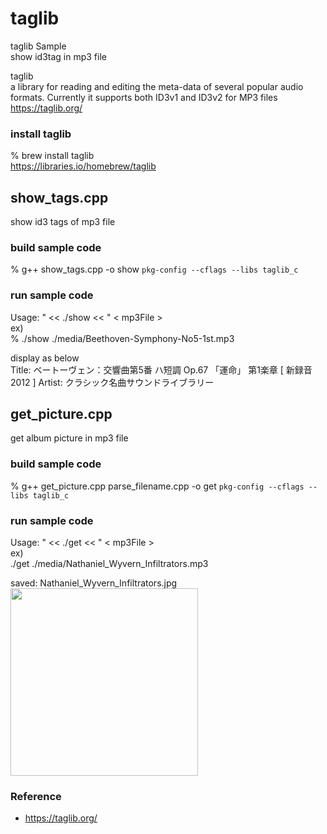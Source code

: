 taglib
===============

taglib Sample <br/>
show id3tag in mp3 file <br/>

taglib  <br/>
a library for reading and editing the meta-data of several popular audio formats. Currently it supports both ID3v1 and ID3v2 for MP3 files <br/>
https://taglib.org/  <br/>

### install taglib
% brew install taglib <br/>
https://libraries.io/homebrew/taglib <br/>

## show_tags.cpp <br/>
show id3 tags of mp3 file <br/>

### build sample code
% g++ show_tags.cpp -o show `pkg-config --cflags --libs taglib_c`  <br/>

### run sample code 
Usage: " <<  ./show  << " \< mp3File \> <br/>
ex)  <br/>
%  ./show ./media/Beethoven-Symphony-No5-1st.mp3 <br/>  

display as below <br/>
Title: ベートーヴェン：交響曲第5番 ハ短調 Op.67 「運命」 第1楽章 [ 新録音2012 ]
Artist: クラシック名曲サウンドライブラリー

## get_picture.cpp <br/>
get album picture in mp3 file <br/>

### build sample code
% g++ get_picture.cpp parse_filename.cpp -o get `pkg-config --cflags --libs taglib_c` <br/>

### run sample code 
Usage: " <<  ./get  << " \< mp3File \> <br/>
ex)  <br/>
./get ./media/Nathaniel_Wyvern_Infiltrators.mp3 
 <br/>  

saved: Nathaniel_Wyvern_Infiltrators.jpg  <br/>
<img src="https://raw.githubusercontent.com/ohwada/MAC_cpp_Samples/master/id3lib/result/saved: Nathaniel_Wyvern_Infiltrators.jpg" width="300" /> <br/>

### Reference <br/>
- https://taglib.org/

